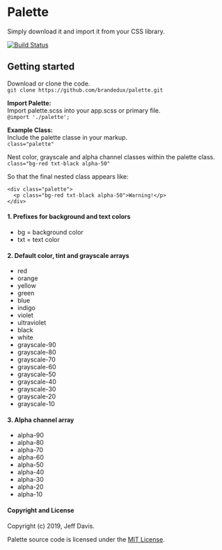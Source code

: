 # Palette
Simply download it and import it from your CSS library.

[![Build Status](https://api.travis-ci.org/brandedux/palette.svg?branch=master)](https://travis-ci.org/brandedux/palette)

## Getting started
Download or clone the code.<br /> 
```git clone https://github.com/brandedux/palette.git```

**Import Palette:**<br /> 
Import palette.scss into your app.scss or primary file.<br /> 
```@import './palette';```

**Example Class:**<br />
Include the palette classe in your markup.<br />
```class="palette"```

Nest color, grayscale and alpha channel classes within the palette class.<br /> 
```class="bg-red txt-black alpha-50"```

So that the final nested class appears like:
```
<div class="palette">
  <p class="bg-red txt-black alpha-50">Warning!</p>
</div>
```

#### 1. Prefixes for background and text colors
* bg = background color
* txt = text color

#### 2. Default color, tint and grayscale arrays
* red
* orange
* yellow
* green
* blue
* indigo
* violet
* ultraviolet
* black
* white
* grayscale-90
* grayscale-80
* grayscale-70
* grayscale-60
* grayscale-50
* grayscale-40
* grayscale-30
* grayscale-20
* grayscale-10 

#### 3. Alpha channel array
* alpha-90
* alpha-80
* alpha-70
* alpha-60
* alpha-50
* alpha-40
* alpha-30
* alpha-20
* alpha-10


#### Copyright and License
Copyright (c) 2019, Jeff Davis.

Palette source code is licensed under the [MIT License](LICENSE).
